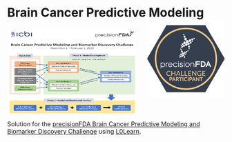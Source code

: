# Brain Cancer Predictive Modeling <img src="https://raw.githubusercontent.com/skoc/bcpm-pfda-challenge/master/img/pfda-participant.png" align="right" alt="logo" height="180" width="180" />

<img src="https://raw.githubusercontent.com/skoc/bcpm-pfda-challenge/master/img/challenge-details.png" align="center" alt="logo" height="200" width="300" />

Solution for the [precisionFDA Brain Cancer Predictive Modeling and Biomarker Discovery Challenge](https://precision.fda.gov/challenges/8) using [L0Learn](https://github.com/hazimehh/L0Learn).
